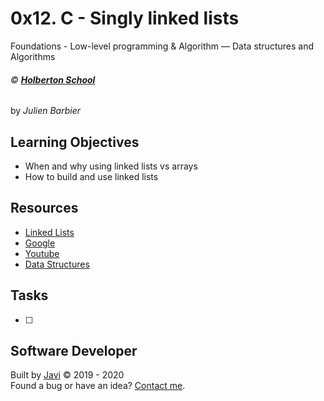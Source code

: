 # 0x12. C - Singly linked lists
Foundations - Low-level programming & Algorithm ― Data structures and Algorithms

###### :copyright: **[Holberton School](https://www.holbertonschool.com/)**
by _Julien Barbier_

## Learning Objectives
* When and why using linked lists vs arrays
* How to build and use linked lists

## Resources
* [Linked Lists](https://www.youtube.com/watch?v=udapt4FGY20&feature=youtu.be&t=2m10s)
* [Google](https://www.google.com/search?q=linked+lists&cad=h)
* [Youtube](https://www.youtube.com/results?search_query=linked+lists)
* [Data Structures](https://intranet.hbtn.io/concepts/120)

## Tasks
* [ ] 

## Software Developer
Built by [Javi](https://github.com/javi0b01) :copyright: 2019 - 2020  
Found a bug or have an idea? [Contact me](https://www.linkedin.com/in/javi0b01/).
